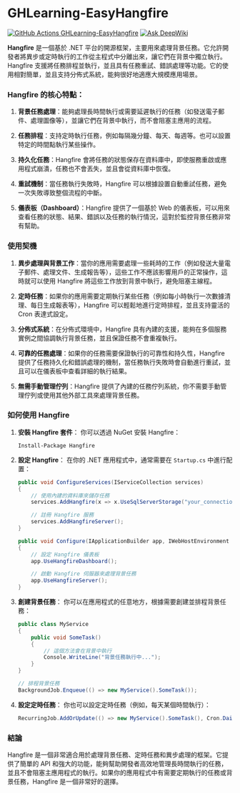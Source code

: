 # GHLearning-EasyHangfire
[![GitHub Actions GHLearning-EasyHangfire](https://github.com/gordon-hung/GHLearning-EasyHangfire/actions/workflows/dotnet.yml/badge.svg)](https://github.com/gordon-hung/GHLearning-EasyHangfire/actions/workflows/dotnet.yml) [![Ask DeepWiki](https://deepwiki.com/badge.svg)](https://deepwiki.com/gordon-hung/GHLearning-EasyHangfire)

**Hangfire** 是一個基於 .NET 平台的開源框架，主要用來處理背景任務。它允許開發者將異步或定時執行的工作從主程式中分離出來，讓它們在背景中獨立執行。Hangfire 支援將任務排程並執行，並且具有任務重試、錯誤處理等功能。它的使用相對簡單，並且支持分佈式系統，能夠很好地適應大規模應用場景。

### Hangfire 的核心特點：
1. **背景任務處理**：能夠處理長時間執行或需要延遲執行的任務（如發送電子郵件、處理圖像等），並讓它們在背景中執行，而不會阻塞主應用的流程。
   
2. **任務排程**：支持定時執行任務，例如每隔幾分鐘、每天、每週等。也可以設置特定的時間點執行某些操作。

3. **持久化任務**：Hangfire 會將任務的狀態保存在資料庫中，即使服務重啟或應用程式崩潰，任務也不會丟失，並且會從資料庫中恢復。

4. **重試機制**：當任務執行失敗時，Hangfire 可以根據設置自動重試任務，避免一次失敗導致整個流程的中斷。

5. **儀表板（Dashboard）**：Hangfire 提供了一個基於 Web 的儀表板，可以用來查看任務的狀態、結果、錯誤以及任務的執行情況，這對於監控背景任務非常有幫助。

### 使用契機
1. **異步處理與背景工作**：當你的應用需要處理一些耗時的工作（例如發送大量電子郵件、處理文件、生成報告等），這些工作不應該影響用戶的正常操作，這時就可以使用 Hangfire 將這些工作放到背景中執行，避免阻塞主線程。

2. **定時任務**：如果你的應用需要定期執行某些任務（例如每小時執行一次數據清理、每日生成報表等），Hangfire 可以輕鬆地進行定時排程，並且支持靈活的 Cron 表達式設定。

3. **分佈式系統**：在分佈式環境中，Hangfire 具有內建的支援，能夠在多個服務實例之間協調執行背景任務，並且保證任務不會重複執行。

4. **可靠的任務處理**：如果你的任務需要保證執行的可靠性和持久性，Hangfire 提供了任務持久化和錯誤處理的機制，當任務執行失敗時會自動進行重試，並且可以在儀表板中查看詳細的執行結果。

5. **無需手動管理佇列**：Hangfire 提供了內建的任務佇列系統，你不需要手動管理佇列或使用其他外部工具來處理背景任務。

### 如何使用 Hangfire
1. **安裝 Hangfire 套件**：
   你可以透過 NuGet 安裝 Hangfire：
   ```
   Install-Package Hangfire
   ```

2. **設定 Hangfire**：
   在你的 .NET 應用程式中，通常需要在 `Startup.cs` 中進行配置：
   ```csharp
   public void ConfigureServices(IServiceCollection services)
   {
       // 使用內建的資料庫來儲存任務
       services.AddHangfire(x => x.UseSqlServerStorage("your_connection_string"));

       // 註冊 Hangfire 服務
       services.AddHangfireServer();
   }

   public void Configure(IApplicationBuilder app, IWebHostEnvironment env)
   {
       // 設定 Hangfire 儀表板
       app.UseHangfireDashboard();

       // 啟動 Hangfire 伺服器來處理背景任務
       app.UseHangfireServer();
   }
   ```

3. **創建背景任務**：
   你可以在應用程式的任意地方，根據需要創建並排程背景任務：
   ```csharp
   public class MyService
   {
       public void SomeTask()
       {
           // 這個方法會在背景中執行
           Console.WriteLine("背景任務執行中...");
       }
   }

   // 排程背景任務
   BackgroundJob.Enqueue(() => new MyService().SomeTask());
   ```

4. **設定定時任務**：
   你也可以設定定時任務（例如，每天某個時間執行）：
   ```csharp
   RecurringJob.AddOrUpdate(() => new MyService().SomeTask(), Cron.Daily);
   ```

### 結論
Hangfire 是一個非常適合用於處理背景任務、定時任務和異步處理的框架。它提供了簡單的 API 和強大的功能，能夠幫助開發者高效地管理長時間執行的任務，並且不會阻塞主應用程式的執行。如果你的應用程式中有需要定期執行的任務或背景任務，Hangfire 是一個非常好的選擇。